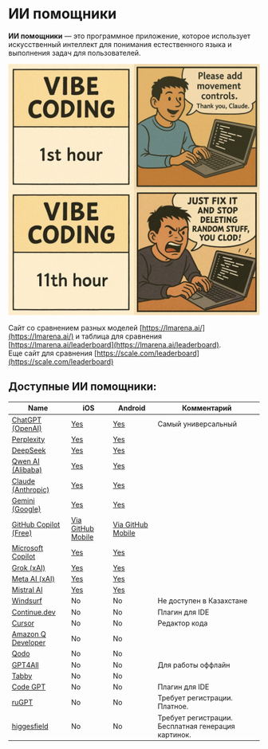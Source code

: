 # ИИ помощники

**ИИ помощники** — это программное приложение, которое использует искусственный интеллект для понимания естественного языка и выполнения задач для пользователей.  

![alt text](img/img_27.png)

Сайт со сравнением разных моделей [https://lmarena.ai/](https://lmarena.ai/) и таблица для сравнения [https://lmarena.ai/leaderboard](https://lmarena.ai/leaderboard).   
Еще сайт для сравнения [https://scale.com/leaderboard](https://scale.com/leaderboard)


## Доступные ИИ помощники: 

<table>
  <thead>
    <tr>
      <th>Name</th>
      <th>iOS</th>
      <th>Android</th>
      <th>Комментарий</th>
    </tr>
  </thead>
  <tbody>
    <tr>
      <td><a href="https://chatgpt.com/">ChatGPT (OpenAI)</a></td>
      <td><a href="https://apps.apple.com/us/app/chatgpt/id6448311069">Yes</a></td>
      <td><a href="https://play.google.com/store/apps/details?id=com.openai.chatgpt">Yes</a></td>
      <td>Самый универсальный</td>
    </tr>
    <tr>
      <td><a href="https://www.perplexity.ai/">Perplexity</a></td>
      <td><a href="https://apps.apple.com/us/app/perplexity-ask-anything/id1668000334">Yes</a></td>
      <td><a href="https://play.google.com/store/apps/details?id=ai.perplexity.ask">Yes</a></td>
      <td></td>
    </tr>
    <tr>
      <td><a href="https://www.deepseek.com/">DeepSeek</a></td>
      <td><a href="https://apps.apple.com/us/app/deepseek-ai-assistant/id6737597349">Yes</a></td>
      <td><a href="https://play.google.com/store/apps/details?id=com.deepseek.ai">Yes</a></td>
      <td></td>
    </tr>
    <tr>
      <td><a href="https://qwen.ai/">Qwen AI (Alibaba)</a></td>
      <td><a href="https://apps.apple.com/app/id6743778442">Yes</a></td>
      <td><a href="https://play.google.com/store/apps/details?id=ai.qwenlm.chat.android&pli=1">Yes</a></td>
      <td></td>
    </tr>
    <tr>
      <td><a href="https://claude.ai/">Claude (Anthropic)</a></td>
      <td><a href="https://apps.apple.com/us/app/claude-by-anthropic/id6473753684">Yes</a></td>
      <td><a href="https://play.google.com/store/apps/details?id=ai.claude.app">Yes</a></td>
      <td></td>
    </tr>
    <tr>
      <td><a href="https://gemini.google.com">Gemini (Google)</a></td>
      <td><a href="https://apps.apple.com/us/app/google-gemini">Yes</a></td>
      <td><a href="https://play.google.com/store/apps/details?id=com.google.android.apps.bard"> Yes</a></td>
      <td></td>
    </tr>
    <tr>
      <td><a href="https://github.com/features/copilot">GitHub Copilot (Free)</a></td>
      <td><a href="https://apps.apple.com/us/app/github/id1477376905">Via GitHub Mobile</a></td>
      <td><a href="https://play.google.com/store/apps/details?id=com.github.android">Via GitHub Mobile</a></td>
      <td></td>
    </tr>
    <tr>
      <td><a href="https://copilot.microsoft.com/">Microsoft Copilot</a></td>
      <td><a href="https://apps.apple.com/us/app/microsoft-copilot/id6472538445">Yes</a></td>
      <td><a href="https://play.google.com/store/apps/details?id=com.microsoft.copilot">Yes</a></td>
      <td></td>
    </tr>
    <tr>
      <td><a href="https://grok.com/">Grok (xAI)</a></td>
      <td><a href="https://apps.apple.com/us/app/grok/id6670324846">Yes</a></td>
      <td><a href="https://play.google.com/store/apps/details?id=ai.x.grok">Yes</a></td>
      <td></td>
    </tr>
    <tr>
      <td><a href="https://ai.meta.com/meta-ai/">Meta AI (xAI)</a></td>
      <td><a href="https://apps.apple.com/us/app/meta-ai-vibes-ai-glasses">Yes</a></td>
      <td><a href="https://play.google.com/store/apps/details?id=com.facebook.stella">Yes</a></td>
      <td></td>
    </tr>
    <tr>
      <td><a href="https://chat.mistral.ai/chat">Mistral AI</a></td>
      <td><a href="https://apps.apple.com/us/app/le-chat-by-mistral-ai">Yes</a></td>
      <td><a href="https://play.google.com/store/apps/details?id=ai.mistral.chat">Yes</a></td>
      <td></td>
    </tr>
    <tr>
      <td><a href="https://windsurf.com/">Windsurf</a></td>
      <td>No</td>
      <td>No</td>
      <td>Не доступен в Казахстане</td>
    </tr>
    <tr>
      <td><a href="https://www.continue.dev/">Continue.dev</a></td>
      <td>No</td>
      <td>No</td>
      <td>Плагин для IDE</td>
    </tr>
    <tr>
      <td><a href="https://cursor.com/">Cursor</a></td>
      <td>No</td>
      <td>No</td>
      <td>Редактор кода</td>
    </tr>
    <tr>
      <td><a href="https://aws.amazon.com/ru/q/developer/">Amazon Q Developer</a></td>
      <td>No</td>
      <td>No</td>
      <td></td>
    </tr>
    <tr>
      <td><a href="https://www.qodo.ai/">Qodo</a></td>
      <td>No</td>
      <td>No</td>
      <td></td>
    </tr>
    <tr>
      <td><a href="https://www.nomic.ai/gpt4all">GPT4All</a></td>
      <td>No</td>
      <td>No</td>
      <td>Для работы оффлайн</td>
    </tr>
    <tr>
      <td><a href="https://www.tabbyml.com/">Tabby</a></td>
      <td>No</td>
      <td>No</td>
      <td></td>
    </tr>
    <tr>
      <td><a href="https://www.codegpt.co/">Code GPT</a></td>
      <td>No</td>
      <td>No</td>
      <td>Плагин для IDE</td>
    </tr>
    <tr>
      <td><a href="https://rugpt.io/">ruGPT</a></td>
      <td>No</td>
      <td>No</td>
      <td>Требует регистрации. Платное.</td>
    </tr>
    <tr>
      <td><a href="https://higgsfield.ai/chat">higgesfield</a></td>
      <td>No</td>
      <td>No</td>
      <td>Требует регистрации. Бесплатная генерация картинок.</td>
    </tr>
  </tbody>
</table>
